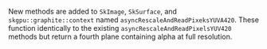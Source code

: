 New methods are added to `SkImage`, `SkSurface`, and `skgpu::graphite::context` named
`asyncRescaleAndReadPixeksYUVA420`. These function identically to the existing
`asyncRescaleAndReadPixelsYUV420` methods but return a fourth plane containing alpha at full
resolution.